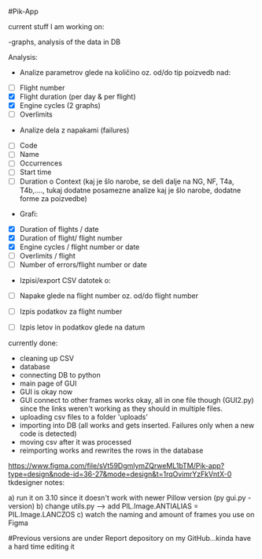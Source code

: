 #Pik-App

current stuff I am working on:

-graphs, analysis of the data in DB

Analysis: 
-	Analize parametrov glede na količino oz. od/do tip poizvedb nad:
- [ ] Flight number
- [x]	Flight duration (per day & per flight)
- [x]	Engine cycles (2 graphs)
- [ ]	Overlimits
-	Analize dela z napakami (failures)
- [ ]	Code
- [ ]	Name
- [ ]	Occurrences
- [ ]	Start time
- [ ]	Duration
o	Context (kaj je šlo narobe, se deli dalje na NG, NF, T4a, T4b,…., tukaj dodatne posamezne analize kaj je šlo narobe, dodatne forme za poizvedbe)
-	Grafi:
- [x]	Duration of flights / date
- [x]	Duration of flight/ flight number
- [x]	Engine cycles / flight number or date
- [ ]	Overlimits / flight
- [ ]	Number of errors/flight number or date
-	Izpisi/export CSV datotek o:
- [ ]	Napake glede na flight number oz. od/do flight number
- [ ]	Izpis podatkov za flight number
- [ ]	Izpis letov in podatkov glede na datum


currently done:

- cleaning up CSV 
- database 
- connecting DB to python 
- main page of GUI 
- GUI is okay now 
- GUI connect to other frames works okay, all in one file though (GUI2.py) since the links weren't working as they should in multiple files. 
- uploading csv files to a folder 'uploads' 
- importing into DB (all works and gets inserted. Failures only when a new code is detected)
- moving csv after it was processed
- reimporting works and rewrites the rows in the database

https://www.figma.com/file/sVt59DgmlymZQrweML1bTM/Pik-app?type=design&node-id=36-27&mode=design&t=1rqOvimrYzFkVntX-0 tkdesigner notes:

a) run it on 3.10 since it doesn't work with newer Pillow version (py gui.py -version) 
b) change utils.py --> add PIL.Image.ANTIALIAS = PIL.Image.LANCZOS 
c) watch the naming and amount of frames you use on Figma


#Previous versions are under Report depository on my GitHub...kinda have a hard time editing it
